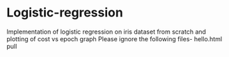 # Logistic-regression
Implementation of logistic regression on iris dataset from scratch and plotting of cost vs epoch graph
Please ignore the following files-
    hello.html
    pull
    